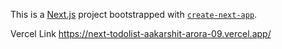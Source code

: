 This is a [Next.js](https://nextjs.org/) project bootstrapped with [`create-next-app`](https://github.com/vercel/next.js/tree/canary/packages/create-next-app).

Vercel Link https://next-todolist-aakarshit-arora-09.vercel.app/
